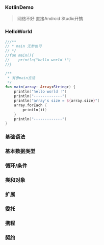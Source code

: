 ### KotlinDemo
> 网络不好 直接Android Studio开搞

### HelloWorld
```kotlin
///**
// * main 无参也可
// */
//fun main(){
//    println("hello world !")
//}

/**
 * 有参main方法
 */
fun main(array: Array<String>) {
    println("hello world !")
    println("-------------")
    println("array's size = ${array.size}")
    array.forEach {
        println(it)
    }
    println("-------------")
}
```

### 基础语法

### 基本数据类型

### 循环/条件

### 类和对象

### 扩展

### 委托

### 携程

### 契约